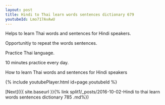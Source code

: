```yaml
---
layout: post
title: Hindi to Thai learn words sentences dictionary 679 
youtubeId: Lmo717AvAwU
---
```

 
 
Helps to learn Thai words and sentences for Hindi speakers.

Opportunitiy to repeat the words sentences. 

Practice Thai language. 
 
10 minutes practice every day. 
 
How to learn Thai words and sentences for Hindi speakers 
 
{% include youtubePlayer.html id=page.youtubeId %}
 
 
[Next]({{ site.baseurl }}{% link  split1/_posts/2016-10-02-Hindi to thai learn words sentences dictionary 785 .md%})
 
